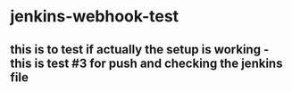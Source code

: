 # jenkins-webhook-test

## this is to test if actually the setup is working - this is test #3 for push and checking the jenkins file
